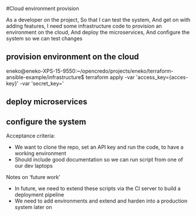 
#Cloud environment provision

As a developer on the project,
So that I can test the system,
And get on with adding features,
I need some infrastructure code to provision an
environment on the cloud,
And deploy the microservices,
And configure the system so we can test changes

## provision environment on the cloud

eneko@eneko-XPS-15-9550:~/opencredo/projects/eneko/terraform-ansible-example/infrastructure$ terraform apply -var 'access_key={acces-key}' -var 'secret_key='

## deploy microservices

## configure the system


Acceptance criteria:

- We want to clone the repo, set an API key and
run the code, to have a working environment
- Should include good documentation so we can
run script from one of our dev laptops

Notes on ‘future work’

- In future, we need to extend these scripts via
the CI server to build a deployment pipeline
- We need to add environments and extend and
harden into a production system later on